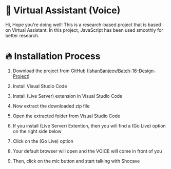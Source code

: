 # 🤖 Virtual Assistant (Voice)
Hi, Hope you're doing well!
This is a research-based project that is based on Virtual Assistant. In this project, JavaScript has been used smoothly for better research.

# 🔥 Installation Process
01. Download the project from GitHub ([IshanSanjeev/Batch-16-Design-Project](https://github.com/IshanSanjeev/Batch-16-DesignProject))

02. Install Visual Studio Code

03. Install (Live Server) extension in Visual Studio Code
    
04. Now extract the downloaded zip file

05. Open the extracted folder from Visual Studio Code

06. If you install (Live Server) Extention, then you will find a (Go Live) option on the right side below

07. Click on the (Go Live) option

08. Your default browser will open and the VOICE will come in front of you

09. Then, click on the mic button and start talking with Shocave


